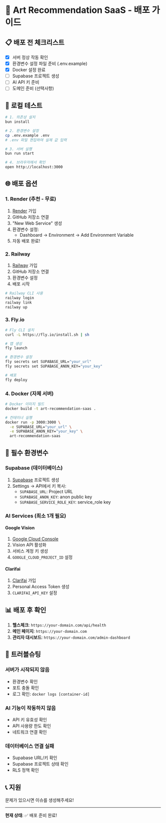 # 🚀 Art Recommendation SaaS - 배포 가이드

## 📋 배포 전 체크리스트

- [x] 서버 정상 작동 확인
- [x] 환경변수 설정 파일 준비 (.env.example)
- [x] Docker 설정 완료
- [ ] Supabase 프로젝트 생성
- [ ] AI API 키 준비
- [ ] 도메인 준비 (선택사항)

## 🔧 로컬 테스트

```bash
# 1. 의존성 설치
bun install

# 2. 환경변수 설정
cp .env.example .env
# .env 파일 편집하여 실제 값 입력

# 3. 서버 실행
bun run start

# 4. 브라우저에서 확인
open http://localhost:3000
```

## 🌐 배포 옵션

### 1. Render (추천 - 무료)

1. [Render](https://render.com) 가입
2. GitHub 저장소 연결
3. "New Web Service" 생성
4. 환경변수 설정:
   - Dashboard → Environment → Add Environment Variable
5. 자동 배포 완료!

### 2. Railway

1. [Railway](https://railway.app) 가입
2. GitHub 저장소 연결
3. 환경변수 설정
4. 배포 시작

```bash
# Railway CLI 사용
railway login
railway link
railway up
```

### 3. Fly.io

```bash
# Fly CLI 설치
curl -L https://fly.io/install.sh | sh

# 앱 생성
fly launch

# 환경변수 설정
fly secrets set SUPABASE_URL="your_url"
fly secrets set SUPABASE_ANON_KEY="your_key"

# 배포
fly deploy
```

### 4. Docker (자체 서버)

```bash
# Docker 이미지 빌드
docker build -t art-recommendation-saas .

# 컨테이너 실행
docker run -p 3000:3000 \
  -e SUPABASE_URL="your_url" \
  -e SUPABASE_ANON_KEY="your_key" \
  art-recommendation-saas
```

## 🔑 필수 환경변수

### Supabase (데이터베이스)
1. [Supabase](https://supabase.com) 프로젝트 생성
2. Settings → API에서 키 복사:
   - `SUPABASE_URL`: Project URL
   - `SUPABASE_ANON_KEY`: anon public key
   - `SUPABASE_SERVICE_ROLE_KEY`: service_role key

### AI Services (최소 1개 필요)

#### Google Vision
1. [Google Cloud Console](https://console.cloud.google.com)
2. Vision API 활성화
3. 서비스 계정 키 생성
4. `GOOGLE_CLOUD_PROJECT_ID` 설정

#### Clarifai
1. [Clarifai](https://clarifai.com) 가입
2. Personal Access Token 생성
3. `CLARIFAI_API_KEY` 설정

## 📊 배포 후 확인

1. **헬스체크**: `https://your-domain.com/api/health`
2. **메인 페이지**: `https://your-domain.com`
3. **관리자 대시보드**: `https://your-domain.com/admin-dashboard`

## 🐛 트러블슈팅

### 서버가 시작되지 않음
- 환경변수 확인
- 포트 충돌 확인
- 로그 확인: `docker logs [container-id]`

### AI 기능이 작동하지 않음
- API 키 유효성 확인
- API 사용량 한도 확인
- 네트워크 연결 확인

### 데이터베이스 연결 실패
- Supabase URL/키 확인
- Supabase 프로젝트 상태 확인
- RLS 정책 확인

## 📞 지원

문제가 있으시면 이슈를 생성해주세요!

---

**현재 상태**: ✅ 배포 준비 완료!